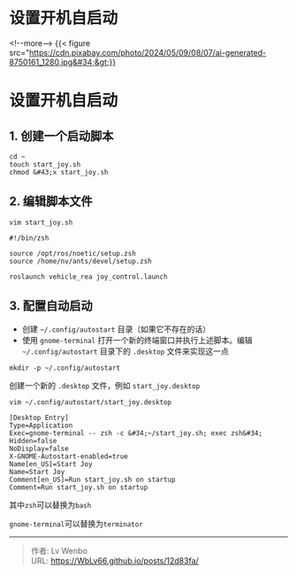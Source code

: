 # 设置开机自启动


&lt;!--more--&gt;
{{&lt; figure src=&#34;https://cdn.pixabay.com/photo/2024/05/09/08/07/ai-generated-8750161_1280.jpg&#34;&gt;}}
# 设置开机自启动

## 1. 创建一个启动脚本

```
cd ~
touch start_joy.sh
chmod &#43;x start_joy.sh
```

## 2. 编辑脚本文件



``vim start_joy.sh``

```
#!/bin/zsh

source /opt/ros/noetic/setup.zsh
source /home/nv/ants/devel/setup.zsh

roslaunch vehicle_rea joy_control.launch

```

## 3. 配置自动启动

- 创建 `~/.config/autostart` 目录（如果它不存在的话）
- 使用 `gnome-terminal` 打开一个新的终端窗口并执行上述脚本。编辑 `~/.config/autostart` 目录下的 `.desktop` 文件来实现这一点


``mkdir -p ~/.config/autostart``

创建一个新的 `.desktop` 文件，例如 `start_joy.desktop`

``vim ~/.config/autostart/start_joy.desktop``

```
[Desktop Entry]
Type=Application
Exec=gnome-terminal -- zsh -c &#34;~/start_joy.sh; exec zsh&#34;
Hidden=false
NoDisplay=false
X-GNOME-Autostart-enabled=true
Name[en_US]=Start Joy
Name=Start Joy
Comment[en_US]=Run start_joy.sh on startup
Comment=Run start_joy.sh on startup
```

其中``zsh``可以替换为``bash``

``gnome-terminal``可以替换为``terminator``

---

> 作者: Lv Wenbo  
> URL: https://WbLv66.github.io/posts/12d83fa/  

